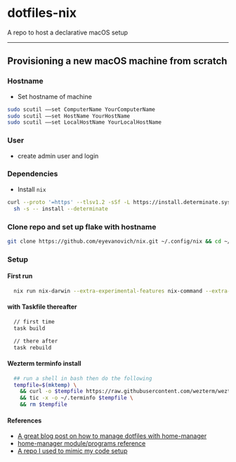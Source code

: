 # dotfiles-nix

A repo to host a declarative macOS setup

---

## Provisioning a new macOS machine from scratch

### Hostname

- Set hostname of machine

```bash
sudo scutil ––set ComputerName YourComputerName
sudo scutil ––set HostName YourHostName
sudo scutil ––set LocalHostName YourLocalHostName
```

### User

- create admin user and login

### Dependencies

- Install `nix`

```bash
curl --proto '=https' --tlsv1.2 -sSf -L https://install.determinate.systems/nix | \
  sh -s -- install --determinate
```

### Clone repo and set up flake with hostname

```bash
git clone https://github.com/eyevanovich/nix.git ~/.config/nix && cd ~/.config/nix
```

### Setup

#### First run

```bash
  nix run nix-darwin --extra-experimental-features nix-command --extra-experimental-features flakes -- switch --flake ~/.config/nix --impure
```

#### with Taskfile thereafter

```bash
  // first time
  task build

  // there after
  task rebuild
```
#### Wezterm terminfo install
```bash
  ## run a shell in bash then do the following
  tempfile=$(mktemp) \
    && curl -o $tempfile https://raw.githubusercontent.com/wezterm/wezterm/main/termwiz/data/wezterm.terminfo \
    && tic -x -o ~/.terminfo $tempfile \
    && rm $tempfile
```

#### References
- [A great blog post on how to manage dotfiles with home-manager](https://alex.pearwin.com/2021/07/managing-dotfiles-with-nix/)
- [home-manager module/programs reference](https://github.com/nix-community/home-manager/tree/master/modules/programs)
- [A repo I used to mimic my code setup](https://github.com/ryan4yin/nix-darwin-kickstarter/tree/main)
